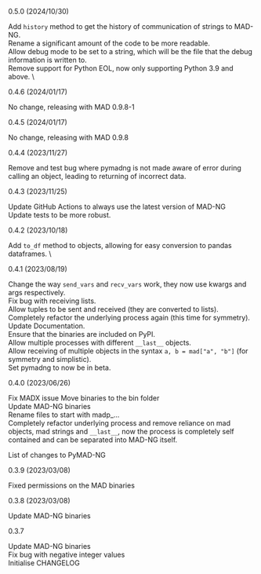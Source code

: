 0.5.0 (2024/10/30)

Add `history` method to get the history of communication of strings to MAD-NG. \
Rename a significant amount of the code to be more readable. \
Allow debug mode to be set to a string, which will be the file that the debug information is written to. \
Remove support for Python EOL, now only supporting Python 3.9 and above. \

0.4.6 (2024/01/17)

No change, releasing with MAD 0.9.8-1

0.4.5 (2024/01/17)

No change, releasing with MAD 0.9.8

0.4.4 (2023/11/27)

Remove and test bug where pymadng is not made aware of error during calling an object, leading to returning of incorrect data.

0.4.3 (2023/11/25)

Update GitHub Actions to always use the latest version of MAD-NG \
Update tests to be more robust.

0.4.2 (2023/10/18)

Add `to_df` method to objects, allowing for easy conversion to pandas dataframes. \

0.4.1 (2023/08/19)

Change the way `send_vars` and `recv_vars` work, they now use kwargs and args respectively. \
Fix bug with receiving lists. \
Allow tuples to be sent and received (they are converted to lists). \
Completely refactor the underlying process again (this time for symmetry). \
Update Documentation. \
Ensure that the binaries are included on PyPI. \
Allow multiple processes with different `__last__` objects. \
Allow receiving of multiple objects in the syntax `a, b = mad["a", "b"]` (for symmetry and simplistic). \
Set pymadng to now be in beta.

0.4.0 (2023/06/26)

Fix MADX issue
Move binaries to the bin folder \
Update MAD-NG binaries \
Rename files to start with madp_... \
Completely refactor underlying process and remove reliance on mad objects, mad strings and `__last__`, now the process is completely self contained and can be separated into MAD-NG itself.

List of changes to PyMAD-NG

0.3.9 (2023/03/08)

Fixed permissions on the MAD binaries

0.3.8 (2023/03/08)

Update MAD-NG binaries

0.3.7

Update MAD-NG binaries \
Fix bug with negative integer values \
Initialise CHANGELOG 
